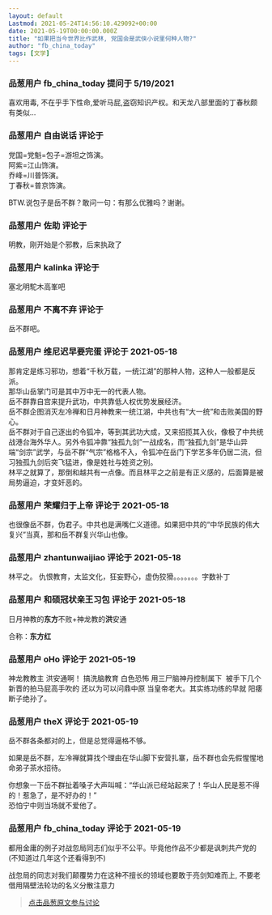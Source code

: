 ```yaml
---
layout: default
Lastmod: 2021-05-24T14:56:10.429092+00:00
date: 2021-05-19T00:00:00.000Z
title: "如果把当今世界比作武林, 党国会是武侠小说里何种人物?"
author: "fb_china_today"
tags: [文学]
---
```



### 品葱用户 **fb_china_today** 提问于 5/19/2021
    
喜欢用毒, 不在乎手下性命,爱听马屁,盗窃知识产权。和天龙八部里面的丁春秋颇有类似…
    
                

### 品葱用户 **自由说话** 评论于 
        
党国=党魁=包子=游坦之饰演。  
阿紫=江山饰演。  
乔峰=川普饰演。  
丁春秋=普京饰演。  
  
BTW.说包子是岳不群？敢问一句：有那么优雅吗？谢谢。
        
                

### 品葱用户 **佐助** 评论于 
        
明教，刚开始是个邪教，后来执政了
        
                

### 品葱用户 **kalinka** 评论于 
        
塞北明駝木高峯吧
        
                

### 品葱用户 **不离不弃** 评论于 
        
岳不群吧。
        
                

### 品葱用户 **维尼迟早要完蛋** 评论于 2021-05-18
        
那肯定是练习邪功，想着“千秋万载，一统江湖”的那种人物，这种人一般都是反派。  
那华山岳掌门可是其中万中无一的代表人物。  
岳不群靠自宫来提升武功，中共靠低人权优势发展经济。  
岳不群企图消灭左冷禅和日月神教来一统江湖，中共也有“大一统”和击败美国的野心。  
岳不群对于自己逐出的令狐冲，等到其武功大成，又来招揽其入伙，像极了中共统战港台海外华人。另外令狐冲靠“独孤九剑”一战成名，而“独孤九剑”是华山异端“剑宗”武学，与岳不群“气宗”格格不入，令狐冲在岳门下学艺多年仍居二流，但习独孤九剑后突飞猛进，像是姓社与姓资之别。  
林平之就算了，那倒和越共有一点像。而且林平之之前是有正义感的，后面算是被局势逼迫，才变奸恶的。
        
                

### 品葱用户 **荣耀归于上帝** 评论于 2021-05-18
        
也很像岳不群，伪君子。中共也是满嘴仁义道德。如果把中共的“中华民族的伟大复兴”当真，那和岳不群复兴华山也像。
        
                

### 品葱用户 **zhantunwaijiao** 评论于 2021-05-18
        
林平之。 仇恨教育，太监文化，狂妄野心，虚伪狡猾。。。。。。。字数补丁
        
                

### 品葱用户 **和硕冠状亲王习包** 评论于 2021-05-18
        
日月神教的**东方**不败+神龙教的**洪**安通  
  
合称：**东方红**
        
                

### 品葱用户 **oHo** 评论于 2021-05-19
        
神龙教教主 洪安通啊！ 搞洗脑教育 白色恐怖 用三尸脑神丹控制属下  被手下几个新晋的拍马屁高手吹的 还以为可以问鼎中原 当皇帝老大。其实练功练的早就 阳痿 断子绝孙了。
        
                

### 品葱用户 **theX** 评论于 2021-05-19
        
岳不群各条都对的上，但是总觉得逼格不够。  
  
如果是岳不群，左冷禅就算找个理由在华山脚下安营扎寨，岳不群也会先假惺惺地命弟子茶水招待。  
  
你想象一下岳不群扯着嗓子大声叫喊：“华山派已经站起来了！华山人民是惹不得的！惹急了，是不好办的！”  
恐怕宁中则当场就不爱他了。
        
                

### 品葱用户 **fb_china_today** 评论于 2021-05-19
        
都用金庸的例子对战忽局同志们似乎不公平。毕竟他作品不少都是讽刺共产党的(不知道过几年这个还看得到不)  
  
战忽局的同志对我们颠覆势力在这种不擅长的领域也要敢于亮剑知难而上, 不要老借用隔壁法轮功的名义分散注意力
        
                





> [点击品葱原文参与讨论](https://pincong.rocks/question/38825)

